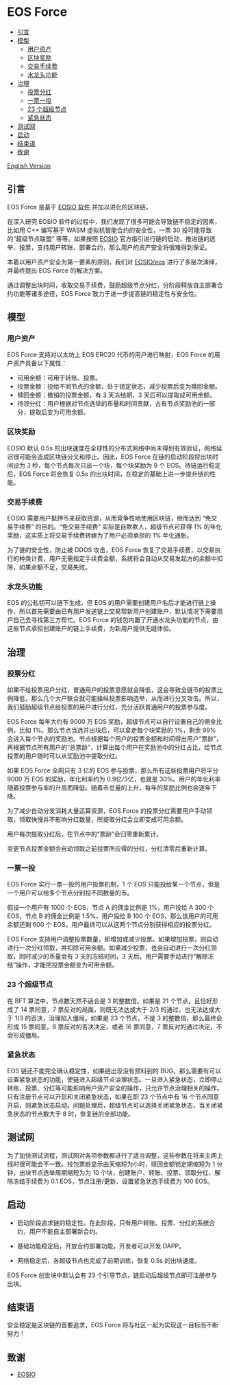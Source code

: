 # EOS Force

<!-- vim-markdown-toc GFM -->

* [引言](#引言)
* [模型](#模型)
    * [用户资产](#用户资产)
    * [区块奖励](#区块奖励)
    * [交易手续费](#交易手续费)
    * [水龙头功能](#水龙头功能)
* [治理](#治理)
    * [投票分红](#投票分红)
    * [一票一投](#一票一投)
    * [23 个超级节点](#23-个超级节点)
    * [紧急状态](#紧急状态)
* [测试网](#测试网)
* [启动](#启动)
* [结束语](#结束语)
* [致谢](#致谢)

<!-- vim-markdown-toc -->

[English Version](README_en.md)

## 引言

EOS Force 是基于 [EOSIO 软件](https://github.com/EOSIO/eos) 并加以进化的区块链。

在深入研究 EOSIO 软件的过程中，我们发现了很多可能会导致链不稳定的因素，比如用 C++ 编写基于 WASM 虚拟机智能合约的安全性，一票 30 投可能导致的“超级节点联盟” 等等。如果按照 [EOSIO](https://github.com/EOSIO) 官方指引进行链的启动，推进链的选举、投票，支持用户转账、部署合约，那么用户的资产安全将很难得到保证。

本着以用户资产安全为第一要素的原则，我们对 [EOSIO/eos](https://github.com/EOSIO/eos) 进行了多层次演绎，并最终提出 EOS Force 的解决方案。

通过调整出块时间，收取交易手续费，鼓励超级节点分红，分阶段释放自主部署合约功能等诸多途径，EOS Force 致力于进一步提高链的稳定性与安全性。

## 模型

### 用户资产

EOS Force 支持对以太坊上 EOS ERC20 代币的用户进行映射，EOS Force 的用户资产具备以下属性：

- 可用余额：可用于转账、投票。
- 投票金额：投给不同节点的金额，处于锁定状态，减少投票后变为赎回金额。
- 赎回金额：撤销的投票金额，有 3 天冻结期，3 天后可以提取成可用余额。
- 待领分红：用户根据对节点选举的币量和时间贡献，占有节点奖励池的一部分，提取后变为可用余额。

### 区块奖励

EOSIO 默认 0.5s 的出块速度在全球性的分布式网络中尚未得到有效验证，网络延迟很可能会造成区块链分叉和停止。因此，EOS Force 在链的启动阶段将出块时间设为 3 秒，每个节点每次只出一个块，每个块奖励为 9 个 EOS。待链运行稳定后，EOS Force 将会恢复 0.5s 的出块时间，在稳定的基础上进一步提升链的性能。

### 交易手续费

EOSIO 需要用户抵押币来获取资源，从而竞争性地使用区块链，继而达到 “免交易手续费” 的目的。“免交易手续费” 实际是自欺欺人，超级节点可获得 1% 的年化奖励，这实质上将交易手续费转嫁为了用户必须承担的 1% 年化通胀。

为了链的安全性，防止被 DDOS 攻击，EOS Force 恢复了交易手续费，以交易执行的种类计费，用户无需指定手续费金额，系统将会自动从交易发起方的余额中扣除，如果余额不足，交易失败。

### 水龙头功能

EOS 的公私钥可以链下生成，但 EOS 的用户需要创建用户名后才能进行链上操作，所以首先需要由已有用户发送链上交易帮新用户创建账户，默认情况下需要用户自己去寻找第三方帮忙。EOS Force 的钱包内置了开通水龙头功能的节点，由这些节点承担创建账户的链上手续费，为新用户提供无缝体验。

## 治理

### 投票分红

如果不给投票用户分红，普通用户的投票意愿就会降低，这会导致全链币的投票比例降低，那么几个大户联合就可能操纵投票影响选举，从而进行分叉攻击。所以，我们鼓励超级节点给投票的用户进行分红，充分活跃普通用户的投票参与度。

EOS Force 每年大约有 9000 万 EOS 奖励，超级节点可以自行设置自己的佣金比例，比如 1%。那么节点当选并出块后，可以拿走每个块奖励的 1%，剩余 99% 会进入每个节点的奖励池。节点根据每个用户的投票金额和时间得出用户“票龄”，再根据节点所有用户的“总票龄”，计算出每个用户在奖励池中的分红占比，给节点投票的用户随时可以从奖励池中提取分红。

如果 EOS Force 全网只有 3 亿的 EOS 参与投票，那么所有这些投票用户将平分 9000 万 EOS 的奖励，年化利率约为 0.9亿/3亿，也就是 30%。用户的年化利率随着投票参与率的升高而降低。随着币总量的上升，每年的奖励比例也会逐年下降。

为了减少自动分发消耗大量运算资源，EOS Force 的投票分红需要用户手动领取，领取快慢并不影响分红数量，所提取分红会立即变成可用余额。

用户每次提取分红后，在节点中的“票龄”会归零重新累计。

变更节点投票金额会自动领取之前投票所应得的分红，分红清零后重新计算。

### 一票一投

EOS Force 实行一票一投的用户投票机制，1 个 EOS 只能投给某一个节点，但是一个用户可以给多个节点分别投不同数量的币。

假设一个用户有 1000 个 EOS，节点 A 的佣金比例是 1%，用户投给 A 300 个 EOS，节点 B 的佣金比例是 1.5%，用户投给 B 100 个 EOS，那么该用户的可用余额还剩 600 个 EOS，用户最终可以从这两个节点分别获得相应的投票分红。

EOS Force 支持用户调整投票数量，即增加或减少投票。如果增加投票，则自动进行一次分红领取，并扣除可用余额。如果减少投票，也会自动进行一次分红领取，同时减少的币量会有 3 天的冻结时间，3 天后，用户需要手动进行“解除冻结”操作，才能把投票金额变为可用余额。

### 23 个超级节点

在 BFT 算法中，节点数天然不适合是 3 的整数倍。如果是 21 个节点，且恰好形成了 14 票同意，7 票反对的局面，则既无法达成大于 2/3 的通过，也无法达成大于 1/3 的否决，治理陷入僵局。如果是 23 个节点，不是 3 的整数倍，那么最终会形成 15 票同意，8 票反对的否决决定，或者 16 票同意，7 票反对的通过决定，不会形成僵局。

### 紧急状态

EOS 链还不能完全确认稳定性，如果链出现没有预料到的 BUG，那么需要有可以设置紧急状态的功能，使链进入超级节点治理状态。一旦进入紧急状态，立即停止转账、投票、分红等可能影响用户资产安全的操作，只允许节点治理相关的操作。只有注册节点可以开启和关闭紧急状态，如果在职 23 个节点中有 16 个节点同意开启，则紧急状态启动。问题处理后，超级节点可以选择关闭紧急状态，当关闭紧急状态的节点数大于 8 时，恢复链的全部功能。

## 测试网

为了加快测试流程，测试网对各项参数都进行了适当调整，这些参数在将来主网上线时很可能会不一致。钱包票龄显示由天缩短为小时，赎回金额锁定期缩短为 1 分钟，出块节点选举周期缩短为为 10 个块，创建账户、转账、投票、领取分红、解除冻结手续费为 0.1 EOS，节点注册/更新、设置紧急状态手续费为 100 EOS。

## 启动

- 启动阶段追求链的稳定性。在此阶段，只有用户转账、投票、分红的系统合约，用户不能自主部署新合约。

- 基础功能稳定后，开放合约部署功能，开发者可以开发 DAPP。

- 网络稳定后，各超级节点也完成了前期训练，恢复 0.5s 的出块速度。

EOS Force 创世块中默认会有 23 个引导节点，链启动后超级节点即可注册参与出块。

## 结束语

安全稳定是区块链的首要追求，EOS Force 将与社区一起为实现这一目标而不断努力！

## 致谢

- [EOSIO](https://github.com/EOSIO/eos)
